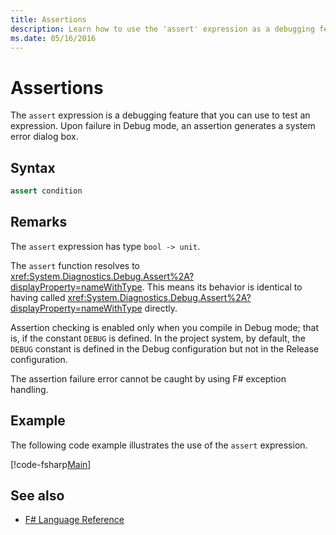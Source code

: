 ```yaml
---
title: Assertions
description: Learn how to use the 'assert' expression as a debugging feature for testing expressions in the F# programming language.
ms.date: 05/16/2016
---
```

# Assertions

The `assert` expression is a debugging feature that you can use to test an expression. Upon failure in Debug mode, an assertion generates a system error dialog box.

## Syntax

```fsharp
assert condition
```

## Remarks

The `assert` expression has type `bool -> unit`.

The `assert` function resolves to <xref:System.Diagnostics.Debug.Assert%2A?displayProperty=nameWithType>. This means its behavior is identical to having called <xref:System.Diagnostics.Debug.Assert%2A?displayProperty=nameWithType> directly.

Assertion checking is enabled only when you compile in Debug mode; that is, if the constant `DEBUG` is defined. In the project system, by default, the `DEBUG` constant is defined in the Debug configuration but not in the Release configuration.

The assertion failure error cannot be caught by using F# exception handling.

## Example

The following code example illustrates the use of the `assert` expression.

[!code-fsharp[Main](~/samples/snippets/fsharp/lang-ref-2/snippet5401.fs)]

## See also

- [F# Language Reference](index.md)
